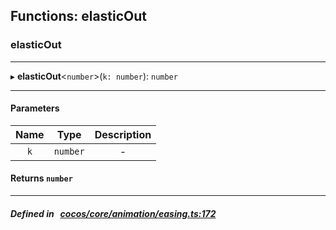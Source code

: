 ## Functions: elasticOut

### elasticOut


___
▸ **elasticOut**<`number`\>(`k: number`): `number`
___


#### Parameters

| Name | Type | Description |
| :------: | :------: | :------: |
| `k` | `number` | - |

#### Returns `number` 
___


##### Defined in &nbsp;   [cocos/core/animation/easing.ts:172](https://github.com/cocos-creator/engine/blob/c7bf6b8a9/cocos/core/animation/easing.ts#L172)&nbsp;
